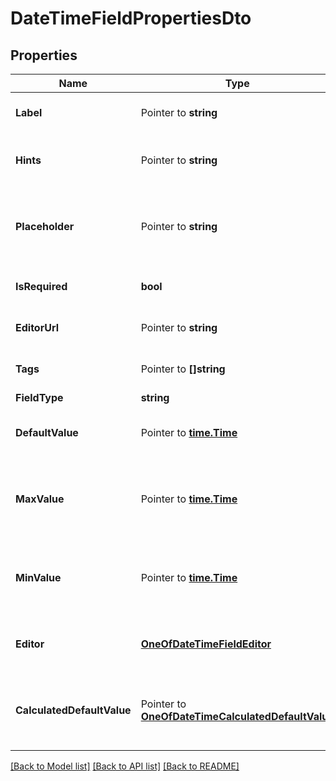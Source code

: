 # DateTimeFieldPropertiesDto

## Properties

Name | Type | Description | Notes
------------ | ------------- | ------------- | -------------
**Label** | Pointer to **string** | Optional label for the editor. | [optional] 
**Hints** | Pointer to **string** | Hints to describe the schema. | [optional] 
**Placeholder** | Pointer to **string** | Placeholder to show when no value has been entered. | [optional] 
**IsRequired** | **bool** | Indicates if the field is required. | [optional] 
**EditorUrl** | Pointer to **string** | Optional url to the editor. | [optional] 
**Tags** | Pointer to **[]string** | Tags for automation processes. | [optional] 
**FieldType** | **string** |  | 
**DefaultValue** | Pointer to [**time.Time**](time.Time.md) | The default value for the field value. | [optional] 
**MaxValue** | Pointer to [**time.Time**](time.Time.md) | The maximum allowed value for the field value. | [optional] 
**MinValue** | Pointer to [**time.Time**](time.Time.md) | The minimum allowed value for the field value. | [optional] 
**Editor** | [**OneOfDateTimeFieldEditor**](oneOf&lt;DateTimeFieldEditor&gt;.md) | The editor that is used to manage this field. | [optional] 
**CalculatedDefaultValue** | Pointer to [**OneOfDateTimeCalculatedDefaultValue**](oneOf&lt;DateTimeCalculatedDefaultValue&gt;.md) | The calculated default value for the field value. | [optional] 

[[Back to Model list]](../README.md#documentation-for-models) [[Back to API list]](../README.md#documentation-for-api-endpoints) [[Back to README]](../README.md)



